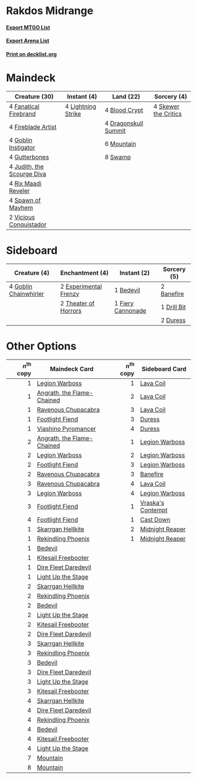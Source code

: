 # Rakdos Midrange

#### [Export MTGO List](../collection/Rakdos%20Midrange/Rakdos%20Midrange.txt)
#### [Export Arena List](../collection/Rakdos%20Midrange/Rakdos%20Midrange_arena.txt)
#### [Print on decklist.org](http://decklist.org/?deckmain=4%09Blood%20Crypt%0A4%09Dragonskull%20Summit%0A4%09Fanatical%20Firebrand%0A4%09Fireblade%20Artist%0A4%09Goblin%20Instigator%0A4%09Gutterbones%0A4%09Judith,%20the%20Scourge%20Diva%0A4%09Lightning%20Strike%0A6%09Mountain%0A4%09Rix%20Maadi%20Reveler%0A4%09Skewer%20the%20Critics%0A4%09Spawn%20of%20Mayhem%0A8%09Swamp%0A2%09Vicious%20Conquistador&deckside=2%09Banefire%0A1%09Bedevil%0A1%09Drill%20Bit%0A2%09Duress%0A2%09Experimental%20Frenzy%0A1%09Fiery%20Cannonade%0A4%09Goblin%20Chainwhirler%0A2%09Theater%20of%20Horrors)
# Maindeck

|                                            Creature (30)                                            |                                         Instant (4)                                         |                                           Land (22)                                           |                                          Sorcery (4)                                          |
|-----------------------------------------------------------------------------------------------------|---------------------------------------------------------------------------------------------|-----------------------------------------------------------------------------------------------|-----------------------------------------------------------------------------------------------|
|4 [Fanatical Firebrand](http://gatherer.wizards.com/Pages/Card/Details.aspx?multiverseid=439758)     |4 [Lightning Strike](http://gatherer.wizards.com/Pages/Card/Details.aspx?multiverseid=383299)|4 [Blood Crypt](http://gatherer.wizards.com/Pages/Card/Details.aspx?multiverseid=97102)        |4 [Skewer the Critics](http://gatherer.wizards.com/Pages/Card/Details.aspx?multiverseid=457259)|
|4 [Fireblade Artist](http://gatherer.wizards.com/Pages/Card/Details.aspx?multiverseid=457316)        |                                                                                             |4 [Dragonskull Summit](http://gatherer.wizards.com/Pages/Card/Details.aspx?multiverseid=420909)|                                                                                               |
|4 [Goblin Instigator](http://gatherer.wizards.com/Pages/Card/Details.aspx?multiverseid=447278)       |                                                                                             |6 [Mountain](http://gatherer.wizards.com/Pages/Card/Details.aspx?multiverseid=439859)          |                                                                                               |
|4 [Gutterbones](http://gatherer.wizards.com/Pages/Card/Details.aspx?multiverseid=457220)             |                                                                                             |8 [Swamp](http://gatherer.wizards.com/Pages/Card/Details.aspx?multiverseid=439858)             |                                                                                               |
|4 [Judith, the Scourge Diva](http://gatherer.wizards.com/Pages/Card/Details.aspx?multiverseid=457329)|                                                                                             |                                                                                               |                                                                                               |
|4 [Rix Maadi Reveler](http://gatherer.wizards.com/Pages/Card/Details.aspx?multiverseid=457253)       |                                                                                             |                                                                                               |                                                                                               |
|4 [Spawn of Mayhem](http://gatherer.wizards.com/Pages/Card/Details.aspx?multiverseid=457229)         |                                                                                             |                                                                                               |                                                                                               |
|2 [Vicious Conquistador](http://gatherer.wizards.com/Pages/Card/Details.aspx?multiverseid=435282)    |                                                                                             |                                                                                               |                                                                                               |


# Sideboard

|                                          Creature (4)                                          |                                        Enchantment (4)                                         |                                        Instant (2)                                         |                                     Sorcery (5)                                      |
|------------------------------------------------------------------------------------------------|------------------------------------------------------------------------------------------------|--------------------------------------------------------------------------------------------|--------------------------------------------------------------------------------------|
|4 [Goblin Chainwhirler](http://gatherer.wizards.com/Pages/Card/Details.aspx?multiverseid=443017)|2 [Experimental Frenzy](http://gatherer.wizards.com/Pages/Card/Details.aspx?multiverseid=452849)|1 [Bedevil](http://gatherer.wizards.com/Pages/Card/Details.aspx?multiverseid=457301)        |2 [Banefire](http://gatherer.wizards.com/Pages/Card/Details.aspx?multiverseid=186613) |
|                                                                                                |2 [Theater of Horrors](http://gatherer.wizards.com/Pages/Card/Details.aspx?multiverseid=457357) |1 [Fiery Cannonade](http://gatherer.wizards.com/Pages/Card/Details.aspx?multiverseid=435297)|1 [Drill Bit](http://gatherer.wizards.com/Pages/Card/Details.aspx?multiverseid=457217)|
|                                                                                                |                                                                                                |                                                                                            |2 [Duress](http://gatherer.wizards.com/Pages/Card/Details.aspx?multiverseid=14557)    |


# Other Options

|*n*<sup>th</sup> copy|                                            Maindeck Card                                            |*n*<sup>th</sup> copy|                                       Sideboard Card                                       |
|--------------------:|-----------------------------------------------------------------------------------------------------|--------------------:|--------------------------------------------------------------------------------------------|
|                    1|[Legion Warboss](http://gatherer.wizards.com/Pages/Card/Details.aspx?multiverseid=452859)            |                    1|[Lava Coil](http://gatherer.wizards.com/Pages/Card/Details.aspx?multiverseid=452858)        |
|                    1|[Angrath, the Flame-Chained](http://gatherer.wizards.com/Pages/Card/Details.aspx?multiverseid=439809)|                    2|[Lava Coil](http://gatherer.wizards.com/Pages/Card/Details.aspx?multiverseid=452858)        |
|                    1|[Ravenous Chupacabra](http://gatherer.wizards.com/Pages/Card/Details.aspx?multiverseid=442093)       |                    3|[Lava Coil](http://gatherer.wizards.com/Pages/Card/Details.aspx?multiverseid=452858)        |
|                    1|[Footlight Fiend](http://gatherer.wizards.com/Pages/Card/Details.aspx?multiverseid=457360)           |                    3|[Duress](http://gatherer.wizards.com/Pages/Card/Details.aspx?multiverseid=14557)            |
|                    1|[Viashino Pyromancer](http://gatherer.wizards.com/Pages/Card/Details.aspx?multiverseid=447302)       |                    4|[Duress](http://gatherer.wizards.com/Pages/Card/Details.aspx?multiverseid=14557)            |
|                    2|[Angrath, the Flame-Chained](http://gatherer.wizards.com/Pages/Card/Details.aspx?multiverseid=439809)|                    1|[Legion Warboss](http://gatherer.wizards.com/Pages/Card/Details.aspx?multiverseid=452859)   |
|                    2|[Legion Warboss](http://gatherer.wizards.com/Pages/Card/Details.aspx?multiverseid=452859)            |                    2|[Legion Warboss](http://gatherer.wizards.com/Pages/Card/Details.aspx?multiverseid=452859)   |
|                    2|[Footlight Fiend](http://gatherer.wizards.com/Pages/Card/Details.aspx?multiverseid=457360)           |                    3|[Legion Warboss](http://gatherer.wizards.com/Pages/Card/Details.aspx?multiverseid=452859)   |
|                    2|[Ravenous Chupacabra](http://gatherer.wizards.com/Pages/Card/Details.aspx?multiverseid=442093)       |                    3|[Banefire](http://gatherer.wizards.com/Pages/Card/Details.aspx?multiverseid=186613)         |
|                    3|[Ravenous Chupacabra](http://gatherer.wizards.com/Pages/Card/Details.aspx?multiverseid=442093)       |                    4|[Lava Coil](http://gatherer.wizards.com/Pages/Card/Details.aspx?multiverseid=452858)        |
|                    3|[Legion Warboss](http://gatherer.wizards.com/Pages/Card/Details.aspx?multiverseid=452859)            |                    4|[Legion Warboss](http://gatherer.wizards.com/Pages/Card/Details.aspx?multiverseid=452859)   |
|                    3|[Footlight Fiend](http://gatherer.wizards.com/Pages/Card/Details.aspx?multiverseid=457360)           |                    1|[Vraska's Contempt](http://gatherer.wizards.com/Pages/Card/Details.aspx?multiverseid=435283)|
|                    4|[Footlight Fiend](http://gatherer.wizards.com/Pages/Card/Details.aspx?multiverseid=457360)           |                    1|[Cast Down](http://gatherer.wizards.com/Pages/Card/Details.aspx?multiverseid=442969)        |
|                    1|[Skarrgan Hellkite](http://gatherer.wizards.com/Pages/Card/Details.aspx?multiverseid=457258)         |                    2|[Midnight Reaper](http://gatherer.wizards.com/Pages/Card/Details.aspx?multiverseid=452827)  |
|                    1|[Rekindling Phoenix](http://gatherer.wizards.com/Pages/Card/Details.aspx?multiverseid=439768)        |                    1|[Midnight Reaper](http://gatherer.wizards.com/Pages/Card/Details.aspx?multiverseid=452827)  |
|                    1|[Bedevil](http://gatherer.wizards.com/Pages/Card/Details.aspx?multiverseid=457301)                   |                     |                                                                                            |
|                    1|[Kitesail Freebooter](http://gatherer.wizards.com/Pages/Card/Details.aspx?multiverseid=435264)       |                     |                                                                                            |
|                    1|[Dire Fleet Daredevil](http://gatherer.wizards.com/Pages/Card/Details.aspx?multiverseid=439756)      |                     |                                                                                            |
|                    1|[Light Up the Stage](http://gatherer.wizards.com/Pages/Card/Details.aspx?multiverseid=457251)        |                     |                                                                                            |
|                    2|[Skarrgan Hellkite](http://gatherer.wizards.com/Pages/Card/Details.aspx?multiverseid=457258)         |                     |                                                                                            |
|                    2|[Rekindling Phoenix](http://gatherer.wizards.com/Pages/Card/Details.aspx?multiverseid=439768)        |                     |                                                                                            |
|                    2|[Bedevil](http://gatherer.wizards.com/Pages/Card/Details.aspx?multiverseid=457301)                   |                     |                                                                                            |
|                    2|[Light Up the Stage](http://gatherer.wizards.com/Pages/Card/Details.aspx?multiverseid=457251)        |                     |                                                                                            |
|                    2|[Kitesail Freebooter](http://gatherer.wizards.com/Pages/Card/Details.aspx?multiverseid=435264)       |                     |                                                                                            |
|                    2|[Dire Fleet Daredevil](http://gatherer.wizards.com/Pages/Card/Details.aspx?multiverseid=439756)      |                     |                                                                                            |
|                    3|[Skarrgan Hellkite](http://gatherer.wizards.com/Pages/Card/Details.aspx?multiverseid=457258)         |                     |                                                                                            |
|                    3|[Rekindling Phoenix](http://gatherer.wizards.com/Pages/Card/Details.aspx?multiverseid=439768)        |                     |                                                                                            |
|                    3|[Bedevil](http://gatherer.wizards.com/Pages/Card/Details.aspx?multiverseid=457301)                   |                     |                                                                                            |
|                    3|[Dire Fleet Daredevil](http://gatherer.wizards.com/Pages/Card/Details.aspx?multiverseid=439756)      |                     |                                                                                            |
|                    3|[Light Up the Stage](http://gatherer.wizards.com/Pages/Card/Details.aspx?multiverseid=457251)        |                     |                                                                                            |
|                    3|[Kitesail Freebooter](http://gatherer.wizards.com/Pages/Card/Details.aspx?multiverseid=435264)       |                     |                                                                                            |
|                    4|[Skarrgan Hellkite](http://gatherer.wizards.com/Pages/Card/Details.aspx?multiverseid=457258)         |                     |                                                                                            |
|                    4|[Dire Fleet Daredevil](http://gatherer.wizards.com/Pages/Card/Details.aspx?multiverseid=439756)      |                     |                                                                                            |
|                    4|[Rekindling Phoenix](http://gatherer.wizards.com/Pages/Card/Details.aspx?multiverseid=439768)        |                     |                                                                                            |
|                    4|[Bedevil](http://gatherer.wizards.com/Pages/Card/Details.aspx?multiverseid=457301)                   |                     |                                                                                            |
|                    4|[Kitesail Freebooter](http://gatherer.wizards.com/Pages/Card/Details.aspx?multiverseid=435264)       |                     |                                                                                            |
|                    4|[Light Up the Stage](http://gatherer.wizards.com/Pages/Card/Details.aspx?multiverseid=457251)        |                     |                                                                                            |
|                    7|[Mountain](http://gatherer.wizards.com/Pages/Card/Details.aspx?multiverseid=439859)                  |                     |                                                                                            |
|                    8|[Mountain](http://gatherer.wizards.com/Pages/Card/Details.aspx?multiverseid=439859)                  |                     |                                                                                            |

